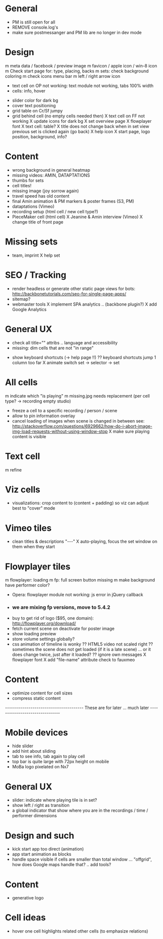 General
==========================
- PM is still open for all
- REMOVE console.log's
- make sure postmessanger and PM lib are no longer in dev mode


Design
==========================
m meta data / facebook / preview image
m favicon / apple icon / win-8 icon
m Check start page for: type, placing, backs
m sets: check background coloring
m check icons menu bar
m left / right arrow icon
- text cell on OP not working: text module not working, tabs 100% width
- cells: info, hover
* slider color for dark bg
* cover text positioning
* grid table on Cr/Sf jumpy
* grid behind cell (no empty cells needed then)
	X text cell on FF not working
	X update icons for dark bg
	X set overview page
	X flowplayer font
	X text cell: table?
	X title does not change back when in set view previous set is clicked again (go back)
	X help icon
	X start page, logo position, background, info?


Content
==========================
- wrong background in general heatmap
- missing videos: AMIN, DATAPTATIONS
- thumbs for sets
- cell titles!
- missing image (joy sorrow again)
- travel speed has old content
- final Amin animation & PM markers & poster frames (S3, PM)
- dataptations (Vimeo)
- recording setup (html cell / new cell type?)
- PieceMaker cell (html cell)
	X Jeanine & Amin interview (Vimeo)
	X change title of front page


Missing sets
==========================
- team, imprint
	X help set


SEO / Tracking
==========================
- render headless or generate other static page views for bots: http://backbonetutorials.com/seo-for-single-page-apps/
- sitemap?
- webmaster tools
	X implement SPA analytics .. (backbone plugin?)
	X add Google Analytics


General UX
==========================
- check all title="" attribs .. language and accessibility
- missing: dim cells that are not "in range"
* show keyboard shortcuts (-> help page !!)
	?? keyboard shortcuts jump 1 column too far
	X animate switch set -> selector -> set


All cells
==========================
m indicate which "is playing"
m missing.jpg needs replacement (per cell type? -> recording empty studio)
- freeze a cell to a specific recording / person / scene
- allow to pin information overlay
- cancel loading of images when scene is changed in between
  see: http://stackoverflow.com/questions/6929662/how-do-i-abort-image-img-load-requests-without-using-window-stop
	X make sure playing content is visible


Text cell
==========================
m refine

Viz cells
==========================
- visualizations: crop content to (content + padding) so viz can adjust best to "cover" mode


Vimeo tiles
==========================
- clean titles & descriptions "---"
	X auto-playing, focus the set window on them when they start


Flowplayer tiles
==========================
m flowplayer: loading
m fp: full screen button missing
m make background have performer color?
- Opera: flowplayer module not working: js error in jQuery callback
- ### we are mixing fp versions, move to 5.4.2 ###
- buy to get rid of logo ($95, one domain): http://flowplayer.org/download/
- fetch current scene on deactivate for poster image
- show loading preview
- store volume settings globally?
- css animation of timeline is wonky
?? HTML5 video not scaled right
?? sometimes the scene does not get loaded (if it is a late scene) ... or it does change twice, just after it loaded?
?? ignore own messages
	X flowplayer font
	X add "file-name" attribute check to fauxmeo


Content
==========================
- optimize content for cell sizes
- compress static content


---------------------------------------- These are for later ... much later --------------------------------


Mobile devices
==========================
- hide slider
- add hint about sliding
- tab to see info, tab again to play cell
- top bar is quite large with 72px height on mobile
- MoBa logo pixelated on Nx7


General UX
==========================
- slider: indicate where playing tile is in set?
- show left / right as transition
- a global indicator that show where you are in the recordings / time / performer dimensions


Design and such
==========================
- kick start app too direct (animation)
- app start animation as blocks
- handle space visible if cells are smaller than total window ... "offgrid", how does Google maps handle that? .. add tools?


Content
==========================
- generative logo


Cell ideas
==========================
- hover one cell highlights related other cells (to emphasize relations)


